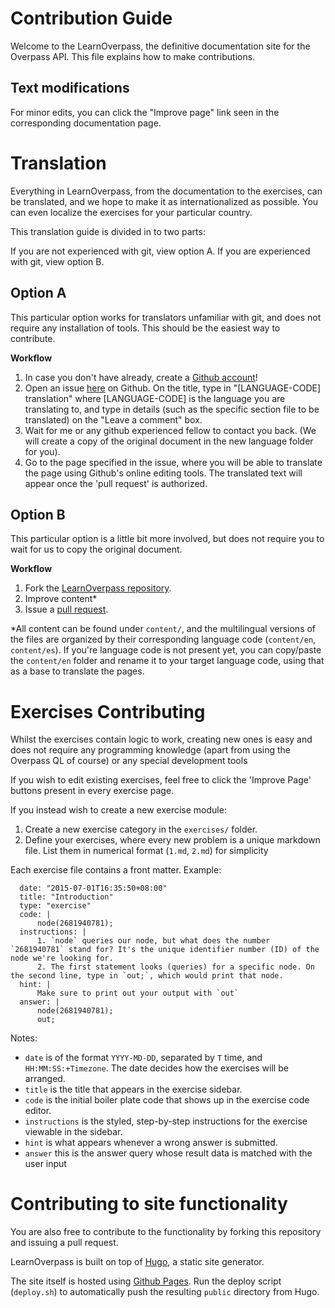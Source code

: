 # Contribution Guide

Welcome to the LearnOverpass, the definitive documentation site for the Overpass API. This file explains how to make contributions.

## Text modifications

For minor edits, you can click the "Improve page" link seen in the corresponding documentation page.

# Translation

Everything in LearnOverpass, from the documentation to the exercises, can be translated, and we hope to make it as internationalized as possible. You can even localize the exercises for your particular country.

This translation guide is divided in to two parts:

If you are not experienced with git, view option A.
If you are experienced with git, view option B.

## Option A

This particular option works for translators unfamiliar with git, and does not require any installation of tools. This should be the easiest way to contribute.

**Workflow**

1. In case you don't have already, create a [Github account](http://github.com)!
2. Open an issue [here](https://github.com/osmlab/learnoverpass/issues/new) on Github. On the title, type in "[LANGUAGE-CODE] translation" where [LANGUAGE-CODE] is the language you are translating to, and type in details (such as the specific section file to be translated) on the "Leave a comment" box.
3. Wait for me or any github experienced fellow to contact you back. (We will create a copy of the original document in the new language folder for you).
4. Go to the page specified in the issue, where you will be able to translate the page using Github's online editing tools. The translated text will appear once the 'pull request' is authorized.

## Option B

This particular option is a little bit more involved, but does not require you to wait for us to copy the original document.

**Workflow**

1. Fork the [LearnOverpass repository](https://help.github.com/articles/fork-a-repo/).
2. Improve content*
3. Issue a [pull request](https://help.github.com/articles/using-pull-requests/).

*All content can be found under `content/`, and the multilingual versions of the files are organized by their corresponding language code (`content/en`, `content/es`). If you're language code is not present yet, you can copy/paste the `content/en` folder and rename it to your target language code, using that as a base to translate the pages.

# Exercises Contributing

Whilst the exercises contain logic to work, creating new ones is easy and does not require any programming knowledge (apart from using the Overpass QL of course) or any special development tools

If you wish to edit existing exercises, feel free to click the 'Improve Page' buttons present in every exercise page.

If you instead wish to create a new exercise module:

1. Create a new exercise category in the `exercises/` folder.
2. Define your exercises, where every new problem is a unique markdown file. List them in numerical format (`1.md`, `2.md`) for simplicity

Each exercise file contains a front matter. Example:

      date: "2015-07-01T16:35:50+08:00"
      title: "Introduction"
      type: "exercise"
      code: | 
          node(2681940781);
      instructions: |
          1. `node` queries our node, but what does the number `2681940781` stand for? It's the unique identifier number (ID) of the node we're looking for.
          2. The first statement looks (queries) for a specific node. On the second line, type in `out;`, which would print that node.
      hint: |
          Make sure to print out your output with `out`
      answer: |
          node(2681940781);
          out;

Notes:
  - `date` is of the format `YYYY-MD-DD`, separated by `T` time, and `HH:MM:SS:+Timezone`. The date decides how the exercises will be arranged.
  - `title` is the title that appears in the exercise sidebar.
  - `code` is the initial boiler plate code that shows up in the exercise code editor.
  - `instructions` is the styled, step-by-step instructions for the exercise viewable in the sidebar.
  - `hint` is what appears whenever a wrong answer is submitted.
  - `answer` this is the answer query whose result data is matched with the user input

# Contributing to site functionality

You are also free to contribute to the functionality by forking this repository and issuing a pull request.

LearnOverpass is built on top of [Hugo](http://gohugo.io), a static site generator.

The site itself is hosted using [Github Pages](http://pages.github.com/). Run the deploy script (`deploy.sh`) to automatically push the resulting `public` directory from Hugo.
